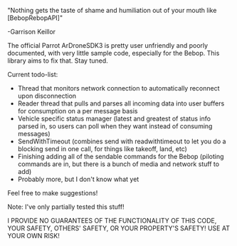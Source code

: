 "Nothing gets the taste of shame and humiliation out of your mouth like [BebopRebopAPI]" 
 
 \-Garrison Keillor

The official Parrot ArDroneSDK3 is pretty user unfriendly and poorly documented, with very little sample code, especially for the Bebop. This library aims to fix that. Stay tuned.

Current todo-list:

* Thread that monitors network connection to automatically reconnect upon disconnection
* Reader thread that pulls and parses all incoming data into user buffers for consumption on a per message basis
* Vehicle specific status manager (latest and greatest of status info parsed in, so users can poll when they want instead of consuming messages)
* SendWithTimeout (combines send with readwithtimeout to let you do a blocking send in one call, for things like takeoff, land, etc)
* Finishing adding all of the sendable commands for the Bebop (piloting commands are in, but there is a bunch of media and network stuff to add)
* Probably more, but I don't know what yet

Feel free to make suggestions!



Note: I've only partially tested this stuff! 

I PROVIDE NO GUARANTEES OF THE FUNCTIONALITY OF THIS CODE, YOUR SAFETY, OTHERS' SAFETY, OR YOUR PROPERTY'S SAFETY!
USE AT YOUR OWN RISK!
